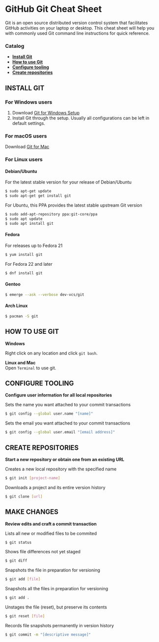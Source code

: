 # GitHub Git Cheat Sheet

Git  is  an open  source  distributed  version  control  system  that  facilitates  GitHub  activities  on  your  laptop  or 
desktop. This cheat sheet will help you with commonly used Git command line instructions for quick reference.

### Catalog

- **[Install Git](#install-git)**<br>
- **[How to use Git](#how-to-use-git)**<br>
- **[Configure tooling](#configure-tooling)**<br>
- **[Create repositories](#create-repositories)**<br>

## INSTALL GIT

### For Windows users

1. Download [Git for Windows Setup](https://git-scm.com/download/win)
2. Install Git through the setup. Usually all configurations can be left in default settings.

### For macOS users

Download [Git for Mac](https://git-scm.com/download/mac)

### For Linux users

#### Debian/Ubuntu

For the latest stable version for your release of Debian/Ubuntu

```bash
$ sudo apt-get update
$ sudo apt-get get install git
```

For Ubuntu, this PPA provides the latest stable upstream Git version
```bash
$ sudo add-apt-repository ppa:git-core/ppa
$ sudo apt update
$ sudo apt install git
```
#### Fedora

For releases up to Fedora 21
```bash 
$ yum install git
```

For Fedora 22 and later
 ```bash
$ dnf install git
```

#### Gentoo

```bash
$ emerge --ask --verbose dev-vcs/git
```

#### Arch Linux

```bash
$ pacman -S git
```

## HOW TO USE GIT

**Windows**<br>

Right click on any location and click `git bash`.

**Linux and Mac**<br>
Open `Terminal` to use git.

## CONFIGURE TOOLING

**Configure user information for all local repositories**<br>

Sets the name you want attached to your commit transactions
```bash
$ git config --global user.name "[name]"
```

Sets the email you want attached to your commit transactions
```bash
$ git config --global user.email "[email address]"
```

## CREATE REPOSITORIES

**Start a new repository or obtain one from an existing URL**

Creates a new local repository with the specified name
```bash
$ git init [project-name]
```

Downloads a project and its entire version history
```bash
$ git clone [url]
```

## MAKE CHANGES
**Review edits and craft a commit transaction**

Lists all new or modified files to be commited
```bash
$ git status
```

Shows file differences not yet staged
```bash
$ git diff
```

Snapshots the file in preparation for versioning
```bash
$ git add [file]
```
Snapshots all the files in preparation for versioning
```bash
$ git add .
```

Unstages the file (reset), but preserve its contents
```bash
$ git reset [file]
```

Records file snapshots permanently in version history
```bash
$ git commit -m "[descriptive message]"
```

